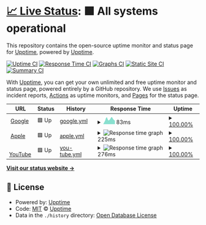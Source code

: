 # [📈 Live Status](https://upptime.github.io/upptime): <!--live status--> **🟩 All systems operational**

This repository contains the open-source uptime monitor and status page for [Upptime](https://upptime.js.org), powered by [Upptime](https://github.com/upptime/upptime).

[![Uptime CI](https://github.com/DatBoyMax/upptime/workflows/Uptime%20CI/badge.svg)](https://github.com/DatBoyMax/upptime/actions?query=workflow%3A%22Uptime+CI%22)
[![Response Time CI](https://github.com/DatBoyMax/upptime/workflows/Response%20Time%20CI/badge.svg)](https://github.com/DatBoyMax/upptime/actions?query=workflow%3A%22Response+Time+CI%22)
[![Graphs CI](https://github.com/DatBoyMax/upptime/workflows/Graphs%20CI/badge.svg)](https://github.com/DatBoyMax/upptime/actions?query=workflow%3A%22Graphs+CI%22)
[![Static Site CI](https://github.com/DatBoyMax/upptime/workflows/Static%20Site%20CI/badge.svg)](https://github.com/DatBoyMax/upptime/actions?query=workflow%3A%22Static+Site+CI%22)
[![Summary CI](https://github.com/DatBoyMax/upptime/workflows/Summary%20CI/badge.svg)](https://github.com/DatBoyMax/upptime/actions?query=workflow%3A%22Summary+CI%22)

With [Upptime](https://upptime.js.org), you can get your own unlimited and free uptime monitor and status page, powered entirely by a GitHub repository. We use [Issues](https://github.com/upptime/upptime/issues) as incident reports, [Actions](https://github.com/DatBoyMax/upptime/actions) as uptime monitors, and [Pages](https://upptime.github.io/upptime) for the status page.

<!--start: status pages-->
<!-- This summary is generated by Upptime (https://github.com/upptime/upptime) -->
<!-- Do not edit this manually, your changes will be overwritten -->
<!-- prettier-ignore -->
| URL | Status | History | Response Time | Uptime |
| --- | ------ | ------- | ------------- | ------ |
| <img alt="" src="https://www.google.com/favicon.ico" height="13"> [Google](https://www.google.com) | 🟩 Up | [google.yml](https://github.com/DatBoyMax/uptime/commits/HEAD/history/google.yml) | <details><summary><img alt="Response time graph" src="./graphs/google/response-time-week.png" height="20"> 83ms</summary><br><a href="https://DatBoyMax.github.io/upptime/history/google"><img alt="Response time 83" src="https://img.shields.io/endpoint?url=https%3A%2F%2Fraw.githubusercontent.com%2FDatBoyMax%2Fuptime%2FHEAD%2Fapi%2Fgoogle%2Fresponse-time.json"></a><br><a href="https://DatBoyMax.github.io/upptime/history/google"><img alt="24-hour response time 66" src="https://img.shields.io/endpoint?url=https%3A%2F%2Fraw.githubusercontent.com%2FDatBoyMax%2Fuptime%2FHEAD%2Fapi%2Fgoogle%2Fresponse-time-day.json"></a><br><a href="https://DatBoyMax.github.io/upptime/history/google"><img alt="7-day response time 83" src="https://img.shields.io/endpoint?url=https%3A%2F%2Fraw.githubusercontent.com%2FDatBoyMax%2Fuptime%2FHEAD%2Fapi%2Fgoogle%2Fresponse-time-week.json"></a><br><a href="https://DatBoyMax.github.io/upptime/history/google"><img alt="30-day response time 83" src="https://img.shields.io/endpoint?url=https%3A%2F%2Fraw.githubusercontent.com%2FDatBoyMax%2Fuptime%2FHEAD%2Fapi%2Fgoogle%2Fresponse-time-month.json"></a><br><a href="https://DatBoyMax.github.io/upptime/history/google"><img alt="1-year response time 83" src="https://img.shields.io/endpoint?url=https%3A%2F%2Fraw.githubusercontent.com%2FDatBoyMax%2Fuptime%2FHEAD%2Fapi%2Fgoogle%2Fresponse-time-year.json"></a></details> | <details><summary><a href="https://DatBoyMax.github.io/upptime/history/google">100.00%</a></summary><a href="https://DatBoyMax.github.io/upptime/history/google"><img alt="All-time uptime 100.00%" src="https://img.shields.io/endpoint?url=https%3A%2F%2Fraw.githubusercontent.com%2FDatBoyMax%2Fuptime%2FHEAD%2Fapi%2Fgoogle%2Fuptime.json"></a><br><a href="https://DatBoyMax.github.io/upptime/history/google"><img alt="24-hour uptime 100.00%" src="https://img.shields.io/endpoint?url=https%3A%2F%2Fraw.githubusercontent.com%2FDatBoyMax%2Fuptime%2FHEAD%2Fapi%2Fgoogle%2Fuptime-day.json"></a><br><a href="https://DatBoyMax.github.io/upptime/history/google"><img alt="7-day uptime 100.00%" src="https://img.shields.io/endpoint?url=https%3A%2F%2Fraw.githubusercontent.com%2FDatBoyMax%2Fuptime%2FHEAD%2Fapi%2Fgoogle%2Fuptime-week.json"></a><br><a href="https://DatBoyMax.github.io/upptime/history/google"><img alt="30-day uptime 100.00%" src="https://img.shields.io/endpoint?url=https%3A%2F%2Fraw.githubusercontent.com%2FDatBoyMax%2Fuptime%2FHEAD%2Fapi%2Fgoogle%2Fuptime-month.json"></a><br><a href="https://DatBoyMax.github.io/upptime/history/google"><img alt="1-year uptime 100.00%" src="https://img.shields.io/endpoint?url=https%3A%2F%2Fraw.githubusercontent.com%2FDatBoyMax%2Fuptime%2FHEAD%2Fapi%2Fgoogle%2Fuptime-year.json"></a></details>
| <img alt="" src="https://favicons.githubusercontent.com/apple.com" height="13"> [Apple](https://apple.com/) | 🟩 Up | [apple.yml](https://github.com/DatBoyMax/uptime/commits/HEAD/history/apple.yml) | <details><summary><img alt="Response time graph" src="./graphs/apple/response-time-week.png" height="20"> 225ms</summary><br><a href="https://DatBoyMax.github.io/upptime/history/apple"><img alt="Response time 225" src="https://img.shields.io/endpoint?url=https%3A%2F%2Fraw.githubusercontent.com%2FDatBoyMax%2Fuptime%2FHEAD%2Fapi%2Fapple%2Fresponse-time.json"></a><br><a href="https://DatBoyMax.github.io/upptime/history/apple"><img alt="24-hour response time 177" src="https://img.shields.io/endpoint?url=https%3A%2F%2Fraw.githubusercontent.com%2FDatBoyMax%2Fuptime%2FHEAD%2Fapi%2Fapple%2Fresponse-time-day.json"></a><br><a href="https://DatBoyMax.github.io/upptime/history/apple"><img alt="7-day response time 225" src="https://img.shields.io/endpoint?url=https%3A%2F%2Fraw.githubusercontent.com%2FDatBoyMax%2Fuptime%2FHEAD%2Fapi%2Fapple%2Fresponse-time-week.json"></a><br><a href="https://DatBoyMax.github.io/upptime/history/apple"><img alt="30-day response time 225" src="https://img.shields.io/endpoint?url=https%3A%2F%2Fraw.githubusercontent.com%2FDatBoyMax%2Fuptime%2FHEAD%2Fapi%2Fapple%2Fresponse-time-month.json"></a><br><a href="https://DatBoyMax.github.io/upptime/history/apple"><img alt="1-year response time 225" src="https://img.shields.io/endpoint?url=https%3A%2F%2Fraw.githubusercontent.com%2FDatBoyMax%2Fuptime%2FHEAD%2Fapi%2Fapple%2Fresponse-time-year.json"></a></details> | <details><summary><a href="https://DatBoyMax.github.io/upptime/history/apple">100.00%</a></summary><a href="https://DatBoyMax.github.io/upptime/history/apple"><img alt="All-time uptime 100.00%" src="https://img.shields.io/endpoint?url=https%3A%2F%2Fraw.githubusercontent.com%2FDatBoyMax%2Fuptime%2FHEAD%2Fapi%2Fapple%2Fuptime.json"></a><br><a href="https://DatBoyMax.github.io/upptime/history/apple"><img alt="24-hour uptime 100.00%" src="https://img.shields.io/endpoint?url=https%3A%2F%2Fraw.githubusercontent.com%2FDatBoyMax%2Fuptime%2FHEAD%2Fapi%2Fapple%2Fuptime-day.json"></a><br><a href="https://DatBoyMax.github.io/upptime/history/apple"><img alt="7-day uptime 100.00%" src="https://img.shields.io/endpoint?url=https%3A%2F%2Fraw.githubusercontent.com%2FDatBoyMax%2Fuptime%2FHEAD%2Fapi%2Fapple%2Fuptime-week.json"></a><br><a href="https://DatBoyMax.github.io/upptime/history/apple"><img alt="30-day uptime 100.00%" src="https://img.shields.io/endpoint?url=https%3A%2F%2Fraw.githubusercontent.com%2FDatBoyMax%2Fuptime%2FHEAD%2Fapi%2Fapple%2Fuptime-month.json"></a><br><a href="https://DatBoyMax.github.io/upptime/history/apple"><img alt="1-year uptime 100.00%" src="https://img.shields.io/endpoint?url=https%3A%2F%2Fraw.githubusercontent.com%2FDatBoyMax%2Fuptime%2FHEAD%2Fapi%2Fapple%2Fuptime-year.json"></a></details>
| <img alt="" src="https://favicons.githubusercontent.com/www.youtube.com" height="13"> [YouTube](https://www.youtube.com/) | 🟩 Up | [you-tube.yml](https://github.com/DatBoyMax/uptime/commits/HEAD/history/you-tube.yml) | <details><summary><img alt="Response time graph" src="./graphs/you-tube/response-time-week.png" height="20"> 276ms</summary><br><a href="https://DatBoyMax.github.io/upptime/history/you-tube"><img alt="Response time 276" src="https://img.shields.io/endpoint?url=https%3A%2F%2Fraw.githubusercontent.com%2FDatBoyMax%2Fuptime%2FHEAD%2Fapi%2Fyou-tube%2Fresponse-time.json"></a><br><a href="https://DatBoyMax.github.io/upptime/history/you-tube"><img alt="24-hour response time 254" src="https://img.shields.io/endpoint?url=https%3A%2F%2Fraw.githubusercontent.com%2FDatBoyMax%2Fuptime%2FHEAD%2Fapi%2Fyou-tube%2Fresponse-time-day.json"></a><br><a href="https://DatBoyMax.github.io/upptime/history/you-tube"><img alt="7-day response time 276" src="https://img.shields.io/endpoint?url=https%3A%2F%2Fraw.githubusercontent.com%2FDatBoyMax%2Fuptime%2FHEAD%2Fapi%2Fyou-tube%2Fresponse-time-week.json"></a><br><a href="https://DatBoyMax.github.io/upptime/history/you-tube"><img alt="30-day response time 276" src="https://img.shields.io/endpoint?url=https%3A%2F%2Fraw.githubusercontent.com%2FDatBoyMax%2Fuptime%2FHEAD%2Fapi%2Fyou-tube%2Fresponse-time-month.json"></a><br><a href="https://DatBoyMax.github.io/upptime/history/you-tube"><img alt="1-year response time 276" src="https://img.shields.io/endpoint?url=https%3A%2F%2Fraw.githubusercontent.com%2FDatBoyMax%2Fuptime%2FHEAD%2Fapi%2Fyou-tube%2Fresponse-time-year.json"></a></details> | <details><summary><a href="https://DatBoyMax.github.io/upptime/history/you-tube">100.00%</a></summary><a href="https://DatBoyMax.github.io/upptime/history/you-tube"><img alt="All-time uptime 100.00%" src="https://img.shields.io/endpoint?url=https%3A%2F%2Fraw.githubusercontent.com%2FDatBoyMax%2Fuptime%2FHEAD%2Fapi%2Fyou-tube%2Fuptime.json"></a><br><a href="https://DatBoyMax.github.io/upptime/history/you-tube"><img alt="24-hour uptime 100.00%" src="https://img.shields.io/endpoint?url=https%3A%2F%2Fraw.githubusercontent.com%2FDatBoyMax%2Fuptime%2FHEAD%2Fapi%2Fyou-tube%2Fuptime-day.json"></a><br><a href="https://DatBoyMax.github.io/upptime/history/you-tube"><img alt="7-day uptime 100.00%" src="https://img.shields.io/endpoint?url=https%3A%2F%2Fraw.githubusercontent.com%2FDatBoyMax%2Fuptime%2FHEAD%2Fapi%2Fyou-tube%2Fuptime-week.json"></a><br><a href="https://DatBoyMax.github.io/upptime/history/you-tube"><img alt="30-day uptime 100.00%" src="https://img.shields.io/endpoint?url=https%3A%2F%2Fraw.githubusercontent.com%2FDatBoyMax%2Fuptime%2FHEAD%2Fapi%2Fyou-tube%2Fuptime-month.json"></a><br><a href="https://DatBoyMax.github.io/upptime/history/you-tube"><img alt="1-year uptime 100.00%" src="https://img.shields.io/endpoint?url=https%3A%2F%2Fraw.githubusercontent.com%2FDatBoyMax%2Fuptime%2FHEAD%2Fapi%2Fyou-tube%2Fuptime-year.json"></a></details>

<!--end: status pages-->

[**Visit our status website →**](https://upptime.github.io/upptime)

## 📄 License

- Powered by: [Upptime](https://github.com/upptime/upptime)
- Code: [MIT](./LICENSE) © [Upptime](https://upptime.js.org)
- Data in the `./history` directory: [Open Database License](https://opendatacommons.org/licenses/odbl/1-0/)
